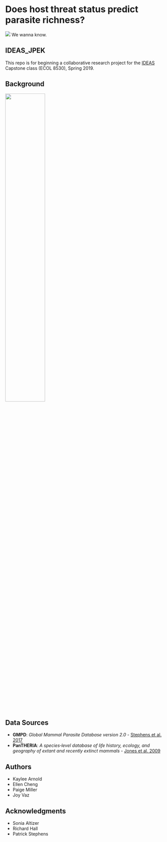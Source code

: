 # Does host threat status predict parasite richness?
<img src="https://media.giphy.com/media/66wnpo0hMj7HO/giphy.gif">
We wanna know.

## IDEAS_JPEK
This repo is for beginning a collaborative research project for the [IDEAS](http://ideas.ecology.uga.edu) Capstone class (ECOL 8530), Spring 2019.

## Background
<img src="https://media.giphy.com/media/3o72FkiKGMGauydfyg/giphy.gif" width=50%>

## Data Sources

* **GMPD**: *Global Mammal Parasite Database version 2.0* - [Stephens et al. 2017](https://esajournals.onlinelibrary.wiley.com/doi/full/10.1002/ecy.1799)
* **PanTHERIA**: *A species‐level database of life history, ecology, and geography of extant and recently extinct mammals*  - [Jones et al. 2009](https://esajournals.onlinelibrary.wiley.com/doi/abs/10.1890/08-1494.1)

## Authors
* Kaylee Arnold
* Ellen Cheng
* Paige Miller
* Joy Vaz

## Acknowledgments
* Sonia Altizer
* Richard Hall
* Patrick Stephens
